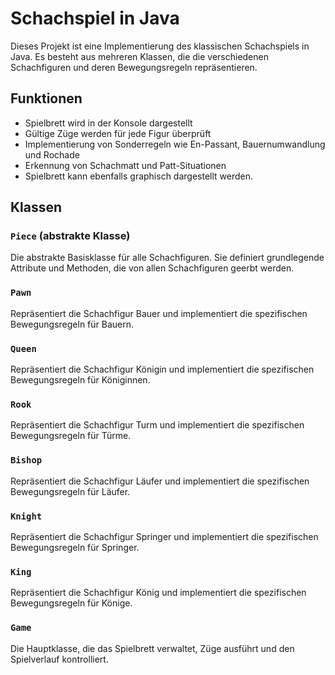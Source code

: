 # Schachspiel in Java

Dieses Projekt ist eine Implementierung des klassischen Schachspiels in Java. Es besteht aus mehreren Klassen, die die verschiedenen Schachfiguren und deren Bewegungsregeln repräsentieren.

## Funktionen

- Spielbrett wird in der Konsole dargestellt
- Gültige Züge werden für jede Figur überprüft
- Implementierung von Sonderregeln wie En-Passant, Bauernumwandlung und Rochade
- Erkennung von Schachmatt und Patt-Situationen
- Spielbrett kann ebenfalls graphisch dargestellt werden.

## Klassen

### `Piece` (abstrakte Klasse)

Die abstrakte Basisklasse für alle Schachfiguren. Sie definiert grundlegende Attribute und Methoden, die von allen Schachfiguren geerbt werden.

### `Pawn`

Repräsentiert die Schachfigur Bauer und implementiert die spezifischen Bewegungsregeln für Bauern.

### `Queen`

Repräsentiert die Schachfigur Königin und implementiert die spezifischen Bewegungsregeln für Königinnen.

### `Rook`

Repräsentiert die Schachfigur Turm und implementiert die spezifischen Bewegungsregeln für Türme.

### `Bishop`

Repräsentiert die Schachfigur Läufer und implementiert die spezifischen Bewegungsregeln für Läufer.

### `Knight`

Repräsentiert die Schachfigur Springer und implementiert die spezifischen Bewegungsregeln für Springer.

### `King`

Repräsentiert die Schachfigur König und implementiert die spezifischen Bewegungsregeln für Könige.

### `Game`

Die Hauptklasse, die das Spielbrett verwaltet, Züge ausführt und den Spielverlauf kontrolliert.
